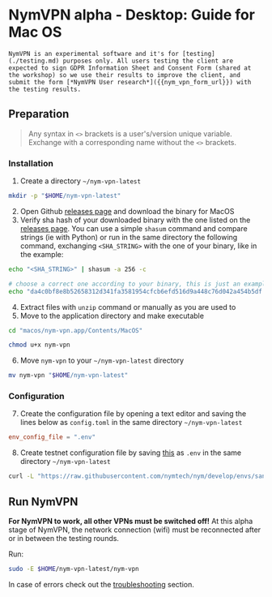 # NymVPN alpha - Desktop: Guide for Mac OS

```admonish info
NymVPN is an experimental software and it's for [testing](./testing.md) purposes only. All users testing the client are expected to sign GDPR Information Sheet and Consent Form (shared at the workshop) so we use their results to improve the client, and submit the form [*NymVPN User research*]({{nym_vpn_form_url}}) with the testing results.
```

## Preparation

> Any syntax in `<>` brackets is a user's/version unique variable. Exchange with a corresponding name without the `<>` brackets.

### Installation

1. Create a directory `~/nym-vpn-latest`
```sh
mkdir -p "$HOME/nym-vpn-latest"
```
2. Open Github [releases page]({{nym_vpn_latest_binary_url}}) and download the binary for MacOS
3. Verify sha hash of your downloaded binary with the one listed on the [releases page]({{nym_vpn_latest_binary_url}}). You can use a simple `shasum` command and compare strings (ie with Python) or run in the same directory the following command, exchanging `<SHA_STRING>` with the one of your binary, like in the example:
```sh
echo "<SHA_STRING>" | shasum -a 256 -c

# choose a correct one according to your binary, this is just an example
echo "da4c0bf8e8b52658312d341fa3581954cfcb6efd516d9a448c76d042a454b5df  nym-vpn-desktop_0.0.3_macos_x86_64.zip" | shasum -a 256 -c
```
4. Extract files with `unzip` command or manually as you are used to
5. Move to the application directory and make executable
```sh
cd "macos/nym-vpn.app/Contents/MacOS"

chmod u+x nym-vpn
```
6. Move `nym-vpn` to your `~/nym-vpn-latest` directory
```sh
mv nym-vpn "$HOME/nym-vpn-latest"
```

### Configuration

7. Create the configuration file by opening a text editor and saving the lines below as `config.toml` in the same directory `~/nym-vpn-latest`
```toml
env_config_file = ".env"
```
8. Create testnet configuration file by saving [this](https://raw.githubusercontent.com/nymtech/nym/develop/envs/sandbox.env) as `.env` in the same directory `~/nym-vpn-latest`
```sh
curl -L "https://raw.githubusercontent.com/nymtech/nym/develop/envs/sandbox.env" -o "$HOME/nym-vpn-latest/.env"
```
## Run NymVPN

**For NymVPN to work, all other VPNs must be switched off!** At this alpha stage of NymVPN, the network connection (wifi) must be reconnected after or in between the testing rounds.

Run:
```sh
sudo -E $HOME/nym-vpn-latest/nym-vpn
```

In case of errors check out the [troubleshooting](troubleshooting.html#installing-gui-on-macos-not-working) section.
